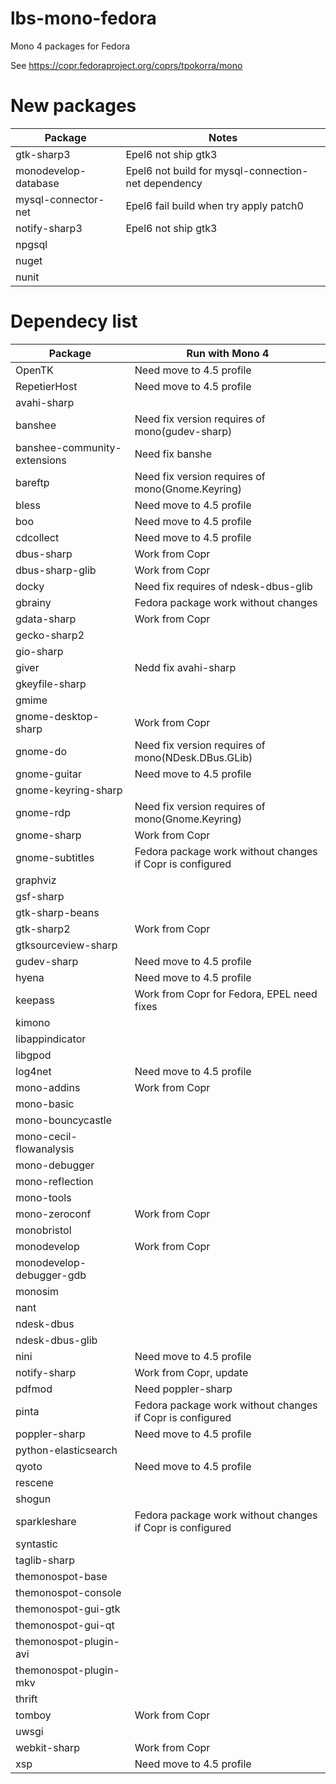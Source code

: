 # lbs-mono-fedora
Mono 4 packages for Fedora

See https://copr.fedoraproject.org/coprs/tpokorra/mono

# New packages
|Package                        |Notes              |
|-------------------------------|-------------------|
|gtk-sharp3                     |Epel6 not ship gtk3|
|monodevelop-database           |Epel6 not build for mysql-connection-net dependency|
|mysql-connector-net            |Epel6 fail build when try apply patch0|
|notify-sharp3                  |Epel6 not ship gtk3|
|npgsql                         | |
|nuget                          | |
|nunit                          | |

# Dependecy list
|Package                        |Run with Mono 4|
|-------------------------------|---------------|
|OpenTK                         |Need move to 4.5 profile|
|RepetierHost                   |Need move to 4.5 profile|
|avahi-sharp                    | |
|banshee                        |Need fix version requires of mono(gudev-sharp)|
|banshee-community-extensions   |Need fix banshe|
|bareftp                        |Need fix version requires of mono(Gnome.Keyring)|
|bless                          |Need move to 4.5 profile|
|boo                            |Need move to 4.5 profile|
|cdcollect                      |Need move to 4.5 profile|
|dbus-sharp                     |Work from Copr|
|dbus-sharp-glib                |Work from Copr|
|docky                          |Need fix requires of ndesk-dbus-glib|
|gbrainy                        |Fedora package work without changes|
|gdata-sharp                    |Work from Copr|
|gecko-sharp2                   | |
|gio-sharp                      | |
|giver                          |Nedd fix avahi-sharp |
|gkeyfile-sharp                 | |
|gmime                          | |
|gnome-desktop-sharp            |Work from Copr|
|gnome-do                       |Need fix version requires of mono(NDesk.DBus.GLib)|
|gnome-guitar                   |Need move to 4.5 profile|
|gnome-keyring-sharp            | |
|gnome-rdp                      |Need fix version requires of mono(Gnome.Keyring)|
|gnome-sharp                    |Work from Copr|
|gnome-subtitles                |Fedora package work without changes if Copr is configured|
|graphviz                       | |
|gsf-sharp                      | |
|gtk-sharp-beans                | |
|gtk-sharp2                     |Work from Copr|
|gtksourceview-sharp            | |
|gudev-sharp                    |Need move to 4.5 profile|
|hyena                          |Need move to 4.5 profile|
|keepass                        |Work from Copr for Fedora, EPEL need fixes|
|kimono                         | |
|libappindicator                | |
|libgpod                        | |
|log4net                        |Need move to 4.5 profile|
|mono-addins                    |Work from Copr|
|mono-basic                     | |
|mono-bouncycastle              | |
|mono-cecil-flowanalysis        | |
|mono-debugger                  | |
|mono-reflection                | |
|mono-tools                     | |
|mono-zeroconf                  |Work from Copr|
|monobristol                    | |
|monodevelop                    |Work from Copr|
|monodevelop-debugger-gdb       | |
|monosim                        | |
|nant                           | |
|ndesk-dbus                     | |
|ndesk-dbus-glib                | |
|nini                           |Need move to 4.5 profile|
|notify-sharp                   |Work from Copr, update |
|pdfmod                         |Need poppler-sharp|
|pinta                          |Fedora package work without changes if Copr is configured|
|poppler-sharp                  |Need move to 4.5 profile|
|python-elasticsearch           | |
|qyoto                          |Need move to 4.5 profile|
|rescene                        | |
|shogun                         | |
|sparkleshare                   |Fedora package work without changes if Copr is configured|
|syntastic                      | |
|taglib-sharp                   | |
|themonospot-base               | |
|themonospot-console            | |
|themonospot-gui-gtk            | |
|themonospot-gui-qt             | |
|themonospot-plugin-avi         | |
|themonospot-plugin-mkv         | |
|thrift                         | |
|tomboy                         |Work from Copr|
|uwsgi                          | |
|webkit-sharp                   |Work from Copr|
|xsp                            |Need move to 4.5 profile|
